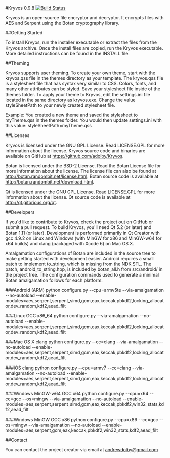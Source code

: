 #Kryvos 0.9.8 [![Build Status](http://162.244.31.87:8080/buildStatus/icon?job=Kryvos)](http://162.244.31.87:8080/)

Kryvos is an open-source file encryptor and decryptor. It encrypts files with AES and Serpent using the Botan cryptography library.

##Getting Started

To install Krvyos, run the installer executable or extract the files from the Kryvos archive. Once the install files are copied, run the Kryvos executable. More detailed instructions can be found in the INSTALL file.

##Theming

Kryvos supports user theming. To create your own theme, start with the kryvos.qss file in the themes directory as your template. The kryvos.qss file is a stylesheet file that has syntax very similar to CSS. Colors, fonts, and many other attributes can be styled. Save your stylesheet file inside of the themes folder. To apply your theme to Kryvos, edit the settings.ini file located in the same directory as kryvos.exe. Change the value styleSheetPath to your newly created stylesheet file.

Example: You created a new theme and saved the stylesheet to myTheme.qss in the themes folder. You would then update settings.ini with this value: styleSheetPath=myTheme.qss

##Licenses

Kryvos is licensed under the GNU GPL License. Read LICENSE.GPL for more information about the license.
Kryvos source code and binaries are available on GitHub at https://github.com/adolby/Kryvos.

Botan is licensed under the BSD-2 License. Read the Botan License file for more information about the license. The license file can also be found at http://botan.randombit.net/license.html.
Botan source code is available at http://botan.randombit.net/download.html.

Qt is licensed under the GNU GPL License. Read LICENSE.GPL for more information about the license.
Qt source code is available at http://qt.gitorious.org/qt.

##Developers

If you'd like to contribute to Kryvos, check the project out on GitHub or submit a pull request. To build Kryvos, you'll need Qt 5.2 (or later) and Botan 1.11 (or later). Development is performed primarily in Qt Creator with gcc 4.9.2 on Linux and Windows (with MinGW for x86 and MinGW-w64 for x64 builds) and clang (packaged with Xcode 6) on Mac OS X.

Amalgamation configurations of Botan are included in the source tree to make getting started with development easier. Android requires a small patch to implement to_string, which is missing from the NDK STL. The patch, android_to_string.hpp, is included by botan_all.h from src/android/ in the project tree. The configuration commands used to generate a minimal Botan amalgamation follows for each platform:

###Android (ARM)
python configure.py --cpu=armv5te --via-amalgamation --no-autoload --enable-modules=aes,serpent,serpent_simd,gcm,eax,keccak,pbkdf2,locking_allocator,dev_random,kdf2,aead_filt

###Linux GCC x86_64
python configure.py --via-amalgamation --no-autoload --enable-modules=aes,serpent,serpent_simd,gcm,eax,keccak,pbkdf2,locking_allocator,dev_random,kdf2,aead_filt

###Mac OS X clang
python configure.py --cc=clang --via-amalgamation --no-autoload --enable-modules=aes,serpent,serpent_simd,gcm,eax,keccak,pbkdf2,locking_allocator,dev_random,kdf2,aead_filt

###iOS clang
python configure.py --cpu=armv7 --cc=clang --via-amalgamation --no-autoload --enable-modules=aes,serpent,serpent_simd,gcm,eax,keccak,pbkdf2,locking_allocator,dev_random,kdf2,aead_filt

###Windows MinGW-w64 GCC x64
python configure.py --cpu=x64 --cc=gcc --os=mingw --via-amalgamation --no-autoload --enable-modules=aes,serpent,serpent_simd,gcm,eax,keccak,pbkdf2,win32_stats,kdf2,aead_filt

###Windows MinGW GCC x86
python configure.py --cpu=x86 --cc=gcc --os=mingw --via-amalgamation --no-autoload --enable-modules=aes,serpent,gcm,eax,keccak,pbkdf2,win32_stats,kdf2,aead_filt

##Contact

You can contact the project creator via email at andrewdolby@gmail.com
